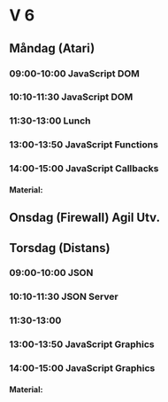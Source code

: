 # V 6
## Måndag (Atari)
### **09:00-10:00** JavaScript DOM
### **10:10-11:30** JavaScript DOM
### **11:30-13:00** Lunch
### **13:00-13:50** JavaScript Functions
### **14:00-15:00** JavaScript Callbacks
#### Material:

## Onsdag (Firewall) Agil Utv.
  
## Torsdag (Distans)
### **09:00-10:00** JSON
### **10:10-11:30** JSON Server
### **11:30-13:00**
### **13:00-13:50** JavaScript Graphics
### **14:00-15:00** JavaScript Graphics

#### Material: